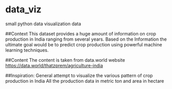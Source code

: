 # data_viz
small python data visualization data

##Context
This dataset provides a huge amount of information on crop production in India ranging from several years. Based on the Information the ultimate goal would be to predict crop production using powerful machine learning techniques.

##Content
The content is taken from data.world website
https://data.world/thatzprem/agriculture-india

##Inspiration:
General attempt to visualize the various pattern of crop production in India
All the production data in metric ton and area in hectare
